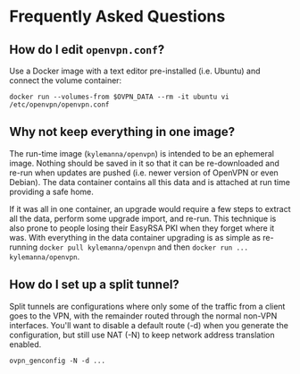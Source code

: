 # Frequently Asked Questions

## How do I edit `openvpn.conf`?

Use a Docker image with a text editor pre-installed (i.e. Ubuntu) and connect the volume container:

    docker run --volumes-from $OVPN_DATA --rm -it ubuntu vi /etc/openvpn/openvpn.conf


## Why not keep everything in one image?

The run-time image (`kylemanna/openvpn`) is intended to be an ephemeral image. Nothing should be saved in it so that it can be re-downloaded and re-run when updates are pushed (i.e. newer version of OpenVPN or even Debian). The data container contains all this data and is attached at run time providing a safe home.

If it was all in one container, an upgrade would require a few steps to extract all the data, perform some upgrade import, and re-run. This technique is also prone to people losing their EasyRSA PKI when they forget where it was.  With everything in the data container upgrading is as simple as re-running `docker pull kylemanna/openvpn` and then `docker run ... kylemanna/openvpn`.

## How do I set up a split tunnel?

Split tunnels are configurations where only some of the traffic from a client goes to the VPN, with the remainder routed through the normal non-VPN interfaces. You'll want to disable a default route (-d) when you generate the configuration, but still use NAT (-N) to keep network address translation enabled. 

    ovpn_genconfig -N -d ...
